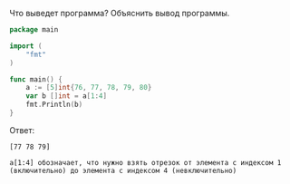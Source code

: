 Что выведет программа? Объяснить вывод программы.

```go
package main

import (
    "fmt"
)

func main() {
    a := [5]int{76, 77, 78, 79, 80}
    var b []int = a[1:4]
    fmt.Println(b)
}
```

Ответ:
```
[77 78 79]

a[1:4] обозначает, что нужно взять отрезок от элемента с индексом 1 (включительно) до элемента с индексом 4 (невключительно)
```
